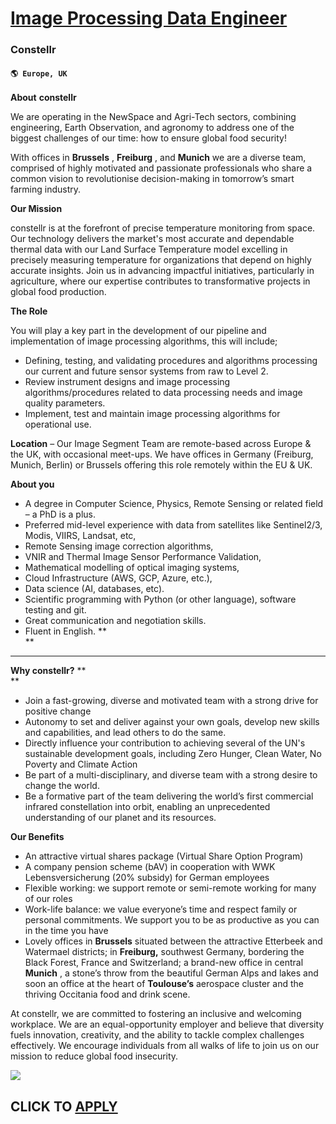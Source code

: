 # [Image Processing Data Engineer](https://www.remotewlb.com/apply/image-processing-data-engineer)  
### Constellr  
#### `🌎 Europe, UK`  

**About** **constellr**

We are operating in the NewSpace and Agri-Tech sectors, combining engineering, Earth Observation, and agronomy to address one of the biggest challenges of our time: how to ensure global food security!

With offices in **Brussels** , **Freiburg** , and **Munich** we are a diverse team, comprised of highly motivated and passionate professionals who share a common vision to revolutionise decision-making in tomorrow’s smart farming industry.

**Our Mission**

constellr is at the forefront of precise temperature monitoring from space. Our technology delivers the market's most accurate and dependable thermal data with our Land Surface Temperature model excelling in precisely measuring temperature for organizations that depend on highly accurate insights. Join us in advancing impactful initiatives, particularly in agriculture, where our expertise contributes to transformative projects in global food production.

**The Role**

You will play a key part in the development of our pipeline and implementation of image processing algorithms, this will include;

  * Defining, testing, and validating procedures and algorithms processing our current and future sensor systems from raw to Level 2.
  * Review instrument designs and image processing algorithms/procedures related to data processing needs and image quality parameters.
  * Implement, test and maintain image processing algorithms for operational use.

**Location** – Our Image Segment Team are remote-based across Europe & the UK, with occasional meet-ups. We have offices in Germany (Freiburg, Munich, Berlin) or Brussels offering this role remotely within the EU & UK.

**About you**

  * A degree in Computer Science, Physics, Remote Sensing or related field – a PhD is a plus.
  * Preferred mid-level experience with data from satellites like Sentinel2/3, Modis, VIIRS, Landsat, etc,
  * Remote Sensing image correction algorithms,
  * VNIR and Thermal Image Sensor Performance Validation,
  * Mathematical modelling of optical imaging systems,
  * Cloud Infrastructure (AWS, GCP, Azure, etc.),
  * Data science (AI, databases, etc).
  * Scientific programming with Python (or other language), software testing and git.
  * Great communication and negotiation skills.
  * Fluent in English. **  
**

****

**Why constellr?** **  
**

  * Join a fast-growing, diverse and motivated team with a strong drive for positive change
  * Autonomy to set and deliver against your own goals, develop new skills and capabilities, and lead others to do the same. 
  * Directly influence your contribution to achieving several of the UN's sustainable development goals, including Zero Hunger, Clean Water, No Poverty and Climate Action 
  * Be part of a multi-disciplinary, and diverse team with a strong desire to change the world. 
  * Be a formative part of the team delivering the world’s first commercial infrared constellation into orbit, enabling an unprecedented understanding of our planet and its resources.

**Our Benefits**

  * An attractive virtual shares package (Virtual Share Option Program)
  * A company pension scheme (bAV) in cooperation with WWK Lebensversicherung (20% subsidy) for German employees
  * Flexible working: we support remote or semi-remote working for many of our roles
  * Work-life balance: we value everyone’s time and respect family or personal commitments. We support you to be as productive as you can in the time you have
  * Lovely offices in **Brussels** situated between the attractive Etterbeek and Watermael districts; in **Freiburg,** southwest Germany, bordering the Black Forest, France and Switzerland; a brand-new office in central **Munich** , a stone’s throw from the beautiful German Alps and lakes and soon an office at the heart of **Toulouse’s** aerospace cluster and the thriving Occitania food and drink scene.

At constellr, we are committed to fostering an inclusive and welcoming workplace. We are an equal-opportunity employer and believe that diversity fuels innovation, creativity, and the ability to tackle complex challenges effectively. We encourage individuals from all walks of life to join us on our mission to reduce global food insecurity.

![](https://remotive.com/job/track/1898996/blank.gif?source=public_api)  
## CLICK TO [APPLY](https://www.remotewlb.com/apply/image-processing-data-engineer)

